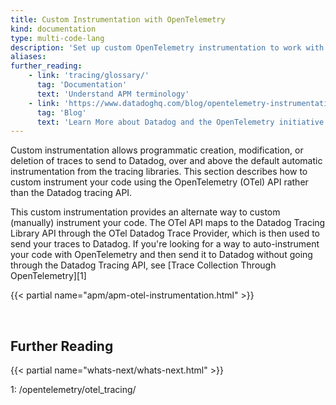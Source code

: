 ```yaml
---
title: Custom Instrumentation with OpenTelemetry
kind: documentation
type: multi-code-lang
description: 'Set up custom OpenTelemetry instrumentation to work with Datadog tracing'
aliases:
further_reading:
    - link: 'tracing/glossary/'
      tag: 'Documentation'
      text: 'Understand APM terminology'
    - link: 'https://www.datadoghq.com/blog/opentelemetry-instrumentation/'
      tag: 'Blog'
      text: 'Learn More about Datadog and the OpenTelemetry initiative'
---
```


Custom instrumentation allows programmatic creation, modification, or deletion of traces to send to Datadog, over and above the default automatic instrumentation from the tracing libraries. This section describes how to custom instrument your code using the OpenTelemetry (OTel) API rather than the Datadog tracing API.

This custom instrumentation provides an alternate way to custom (manually) instrument your code. The OTel API maps to the Datadog Tracing Library API through the OTel Datadog Trace Provider, which is then used to send your traces to Datadog. If you're looking for a way to auto-instrument your code with OpenTelemetry and then send it to Datadog without going through the Datadog Tracing API, see [Trace Collection Through OpenTelemetry][1]


{{< partial name="apm/apm-otel-instrumentation.html" >}}


<br>

## Further Reading

{{< partial name="whats-next/whats-next.html" >}}

1: /opentelemetry/otel_tracing/
